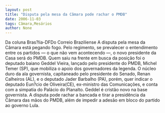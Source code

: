 ```yaml
---
layout: post
title: "Disputa pela mesa da Câmara pode rachar o PMDB"
date: 2006-11-03
tags: Câmara,Mesários
author: None
---
```

Da coluna Bras?lia-DFDo Correio Braziliense
A disputa pela mesa da Câmara está pegando fogo. Pelo regimento, se prevalecer o entendimento entre os partidos — o que não vem acontecendo —, o novo presidente da Casa será do PMDB. Quem saiu na frente em busca da posição foi o deputado baiano Geddel Vieira, lançado pelo presidente do PMDB, Michel Temer (SP), que mobiliza o apoio dos governadores da legenda. O núcleo duro da ala governista, capitaneado pelo presidente do Senado, Renan Calheiros (AL), e o deputado Jader Barbalho (PA), porém, quer indicar o deputado Eun?cio de Oliveira(CE), ex-ministro das Comunicações, e conta com a simpatia do Palácio do Planalto. Geddel é cristão novo na base governista. A disputa pode rachar a bancada e tirar a presidência da Câmara das mãos do PMDB, além de impedir a adesão em bloco do partido ao governo Lula.  